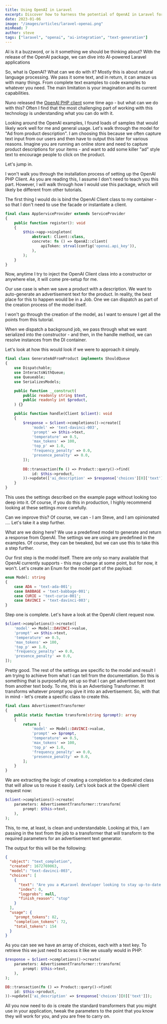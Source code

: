 ```yaml
---
title: Using OpenAI in Laravel
excerpt: Discover how to harness the potential of OpenAI in Laravel for AI-driven applications, from natural language processing to text generation.
date: 2023-01-06
image: "/images/articles/laravel-openai.png"
minRead: 7
author: steve
tags: ["laravel", "openai", "ai-integration", "text-generation"]
---
```


AI is it a buzzword, or is it something we should be thinking about? With the release of the OpenAI package, we can dive into AI-powered Laravel applications

So, what is OpenAI? What can we do with it? Mostly this is about natural language processing. We pass it some text, and in return, it can amaze us with many things. From complete text examples to code examples to whatever you need. The main limitation is your imagination and its current capabilities.

Nuno released the [OpenAI PHP client](https://laravel-news.com/openai-for-laravel) some time ago - but what can we do with this? Often I find that the most challenging part of working with this technology is understanding what you can do with it.

Looking around the OpenAI examples, I found loads of samples that would likely work well for me and general usage. Let's walk through the model for "Ad from product description". I am choosing this because we often capture text input from our users and then have to output this later for various reasons. Imagine you are running an online store and need to capture product descriptions for your items - and want to add some killer "ad" style text to encourage people to click on the product.

Let's jump in.

I won't walk you through the installation process of setting up the OpenAI PHP Client. As you are reading this, I assume I don't need to teach you this part. However, I will walk through how I would use this package, which will likely be different from other tutorials.

The first thing I would do is bind the OpenAI Client class to my container - so that I don't need to use the facade or instantiate a client.

```php
final class AppServiceProvider extends ServiceProvider
{
    public function register(): void
    {
        $this->app->singleton(
            abstract: Client::class,
            concrete: fn () => OpenAI::client(
                apiToken: strval(config('openai.api_key')),
            ),
        );
    }
}
```

Now, anytime I try to inject the OpenAI Client class into a constructor or anywhere else, it will come pre-setup for me.

Our use case is when we save a product with a description. We want to auto-generate an advertisement text for the product. In reality, the best place for this to happen would be in a Job. One we can dispatch as part of the creation process of the model itself.

I won't go through the creation of the model, as I want to ensure I get all the points from this tutorial. 

When we dispatch a background job, we pass through what we want serialized into the constructor - and then, in the handle method, we can resolve instances from the DI container.

Let's look at how this would look if we were to approach it simply.

```php
final class GenerateAdFromProduct implements ShouldQueue
{
    use Dispatchable;
    use InteractsWithQueue;
    use Queueable;
    use SerializesModels;

    public function __construct(
        public readonly string $text,
        public readonly int $product,
    ) {}

    public function handle(Client $client): void
    {
        $response = $client->completions()->create([
            'model' => 'text-davinci-003',
            'prompt' => $this->text,
            'temperature' => 0.5,
            'max_tokens' => 100,
            'top_p' => 1.0,
            'frequency_penalty' => 0.0,
            'presence_penalty' => 0.0,
        ]);
        
        DB::transaction(fn () => Product::query()->find(
            id: $this->product,
        ))->update(['ai_description' => $response['choices'][0]['text']]);
    }
}
```

This uses the settings described on the example page without looking too deep into it. Of course, if you do this in production, I highly recommend looking at these settings more carefully.

Can we improve this? Of course, we can - I am Steve, and I am opinionated .... Let's take it a step further.

What are we doing here? We use a predefined model to generate and return a response from OpenAI. The settings we are using are predefined in the examples. Of course, they can be tweaked, but we can use this to take this a step further.

Our first step is the model itself. There are only so many available that OpenAI currently supports - this may change at some point, but for now, it won't. Let's create an Enum for the model part of the payload:

```php
enum Model: string
{
    case ADA = 'text-ada-001';
    case BABBAGE = 'text-babbage-001';
    case CURIE = 'text-curie-001';
    case DAVINCI = 'text-davinci-003';
}
```

Step one is complete. Let's have a look at the OpenAI client request now.

```php
$client->completions()->create([
    'model' => Model::DAVINCI->value,
    'prompt' => $this->text,
    'temperature' => 0.5,
    'max_tokens' => 100,
    'top_p' => 1.0,
    'frequency_penalty' => 0.0,
    'presence_penalty' => 0.0,
]);
```

Pretty good. The rest of the settings are specific to the model and result I am trying to achieve from what I can tell from the documentation. So this is something that is purposefully set up so that I can get advertisement text from another text body. To me, this is an Advertising Transformer. It transforms whatever prompt you give it into an advertisement. So, with that in mind - let's create a specific class to create this.

```php
final class AdvertisementTransformer
{
    public static function transform(string $prompt): array
    {
        return [
            'model' => Model::DAVINCI->value,
            'prompt' => $prompt,
            'temperature' => 0.5,
            'max_tokens' => 100,
            'top_p' => 1.0,
            'frequency_penalty' => 0.0,
            'presence_penalty' => 0.0,
        ];
    }
}
```

We are extracting the logic of creating a completion to a dedicated class that will allow us to reuse it easily. Let's look back at the OpenAI client request now:

```php
$client->completions()->create(
    parameters: AdvertisementTransformer::transform(
        prompt: $this->text,
    ),
);
```

This, to me, at least, is clean and understandable. Looking at this, I am passing in the text from the job to a transformer that will transform to the required parameters for an advertisement text generator.

The output for this will be the following:

```json
{
  "object": "text_completion",
  "created": 1672769063,
  "model": "text-davinci-003",
  "choices": [
    {
      "text": "Are you a #Laravel developer looking to stay up-to-date with the latest news and updates? Look no further than Laravel News! With over 10K users daily, you'll be able to stay informed and learn from the official news outlet for the Laravel ecosystem. #LaravelNews #Developers #Ecosystem",
      "index": 0,
      "logprobs": null,
      "finish_reason": "stop"
    }
  ],
  "usage": {
    "prompt_tokens": 82,
    "completion_tokens": 72,
    "total_tokens": 154
  }
}
```

As you can see we have an array of choices, each with a text key. To retrieve this we just need to access it like we usually would in PHP:

```php
$response = $client->completions()->create(
    parameters: AdvertisementTransformer::transform(
        prompt: $this->text,
    ),
);

DB::transaction(fn () => Product::query()->find(
    id: $this->product,
))->update(['ai_description' => $response['choices'][0]['text']]);
```

All you now need to do is create the standard transformers that you might use in your application, tweak the parameters to the point that you know they will work for you, and you are free to carry on.
